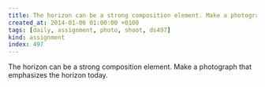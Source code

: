 ```yaml
---
title: The horizon can be a strong composition element. Make a photograph that emphasizes the horizon today.
created_at: 2014-01-06 01:00:00 +0100
tags: [daily, assignment, photo, shoot, ds497]
kind: assignment
index: 497
---
```


The horizon can be a strong composition element. Make a photograph that emphasizes the horizon today.
